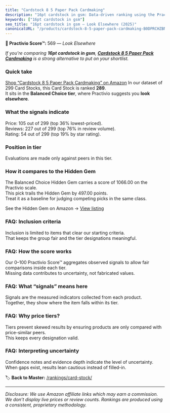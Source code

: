 ```yaml
---
title: "Cardstock 8 5 Paper Pack Cardmaking"
description: "16pt cardstock in gsm: Data-driven ranking using the Practivio Score™. Positioned by quality, value, demand, findability, momentum."
keywords: ["16pt cardstock in gsm"]
seo_title: "16pt cardstock in gsm — Look Elsewhere (2025)"
canonicalURL: "/products/cardstock-8-5-paper-pack-cardmaking-B0DPRCHZBN/"
---
```


**🚫 Practivio Score™:** 569 — _Look Elsewhere_


*If you're comparing **16pt cardstock in gsm**, **[Cardstock 8 5 Paper Pack Cardmaking](https://www.amazon.com/dp/B0DPRCHZBN?tag=practivio-20)** is a strong alternative to put on your shortlist.*
### Quick take
[Shop “Cardstock 8 5 Paper Pack Cardmaking” on Amazon](https://www.amazon.com/dp/B0DPRCHZBN?tag=practivio-20)
In our dataset of 299 Card Stocks, this Card Stock is ranked **289**.  
It sits in the **Balanced Choice tier**, where Practivio suggests you **look elsewhere**.

### What the signals indicate
Price: 105 out of 299 (top 36% lowest-priced).  
Reviews: 227 out of 299 (top 76% in review volume).  
Rating: 54 out of 299 (top 19% by star rating).  

### Position in tier
Evaluations are made only against peers in this tier.

### How it compares to the Hidden Gem
The Balanced Choice Hidden Gem carries a score of 1066.00 on the Practivio scale.  
This pick trails the Hidden Gem by 497.00 points.  
Treat it as a baseline for judging competing picks in the same class.  

See the Hidden Gem on Amazon → [View listing](https://www.amazon.com/dp/B07QQ3L753?tag=practivio-20)

### FAQ: Inclusion criteria
Inclusion is limited to items that clear our starting criteria.  
That keeps the group fair and the tier designations meaningful.

### FAQ: How the score works
Our 0–100 Practivio Score™ aggregates observed signals to allow fair comparisons inside each tier.  
Missing data contributes to uncertainty, not fabricated values.

### FAQ: What “signals” means here
Signals are the measured indicators collected from each product.  
Together, they show where the item falls within its tier.

### FAQ: Why price tiers?
Tiers prevent skewed results by ensuring products are only compared with price-similar peers.  
This keeps every designation valid.

### FAQ: Interpreting uncertainty
Confidence notes and evidence depth indicate the level of uncertainty.  
When gaps exist, results lean cautious instead of filled-in.


🏷️ **Back to Master:** [/rankings/card-stock/](/rankings/card-stock/)

---
_Disclosure: We use Amazon affiliate links which may earn a commission. We don’t display live prices or review counts. Rankings are produced using a consistent, proprietary methodology._
